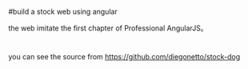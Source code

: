 #build  a  stock web using angular

the web imitate the first chapter of  Professional AngularJS。
#
 you can see the source from https://github.com/diegonetto/stock-dog
